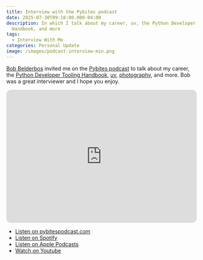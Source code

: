 ```yaml
---
title: Interview with the Pybites podcast
date: 2025-07-30T09:18:00.000-04:00
description: In which I talk about my career, uv, the Python Developer Tooling
  Handbook, and more
tags:
  - Interview With Me
categories: Personal Update
image: /images/podcast-interview-min.png
---
```

[Bob Belderbos](https://www.linkedin.com/in/bbelderbos/) invited me on the [Pybites podcast](https://www.pybitespodcast.com/1501156/episodes/17574426-198-tim-hopper-on-uv-and-smarter-python-development) to talk about my career, the [Python Developer Tooling Handbook](https://pydevtools.com/handbook/), [uv](https://pydevtools.com/handbook/reference/uv/), [photography](https://photos.tdhopper.com/), and more. Bob was a great interviewer and I hope you enjoy.

<iframe data-testid="embed-iframe" style="border-radius:12px" src="https://open.spotify.com/embed/episode/7xyb2HUcqPEpvLYo8qjQrV?utm_source=generator&theme=0&t=0" width="100%" height="352" frameBorder="0" allowfullscreen="" allow="autoplay; clipboard-write; encrypted-media; fullscreen; picture-in-picture" loading="lazy"></iframe>

* [Listen on pybitespodcast.com](https://www.pybitespodcast.com/1501156/episodes/17574426-198-tim-hopper-on-uv-and-smarter-python-development)
* [Listen on Spotify](https://open.spotify.com/episode/7xyb2HUcqPEpvLYo8qjQrV?si=b828375cdfc243fa)
* [Listen on Apple Podcasts](https://podcasts.apple.com/us/podcast/198-tim-hopper-on-uv-and-smarter-python-development/id1545551340?i=1000719733285)
* [Watch on Youtube](https://www.youtube.com/watch?v=5DT_zL7SiAI)

